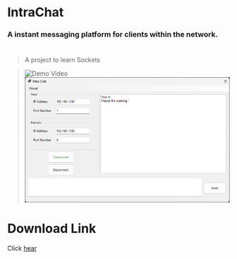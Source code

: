 # IntraChat

### A instant messaging platform for clients within the network.

#
> A project to learn Sockets

>![Demo Video](https://www.youtube.com/watch?v=Dw5B0O975uE)
>![Demo Image](img/IntraChat_qMPBj3GTyE.png)


# Download Link
Click [hear](https://github.com/Karma-Yogi-Rahil/IntraChat/releases/tag/beta)
